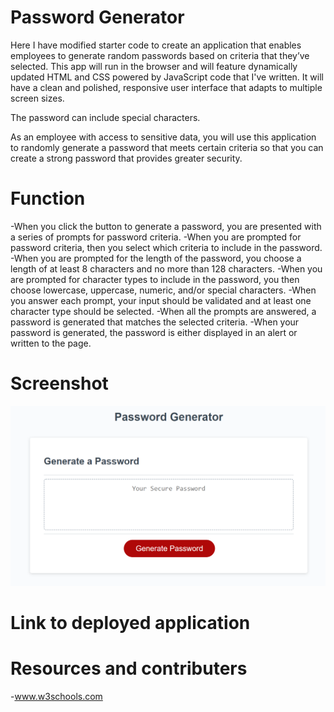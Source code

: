 # Password Generator

Here I have modified starter code to create an application that enables employees to generate random passwords based on criteria that they’ve selected. This app will run in the browser and will feature dynamically updated HTML and CSS powered by JavaScript code that I've written. It will have a clean and polished, responsive user interface that adapts to multiple screen sizes.

The password can include special characters. 

As an employee with access to sensitive data, you will use this application to randomly generate a password that meets certain criteria
so that you can create a strong password that provides greater security.

# Function

-When you click the button to generate a password, you are presented with a series of prompts for password criteria.
-When you are prompted for password criteria,
then you select which criteria to include in the password.
-When you are prompted for the length of the password, you choose a length of at least 8 characters and no more than 128 characters.
-When you are prompted for character types to include in the password,
you then choose lowercase, uppercase, numeric, and/or special characters.
-When you answer each prompt, your input should be validated and at least one character type should be selected.
-When all the prompts are answered, a password is generated that matches the selected criteria.
-When your password is generated, the password is either displayed in an alert or written to the page.

# Screenshot
![](./develop/images/demo.png)

# Link to deployed application


# Resources and contributers

-www.w3schools.com